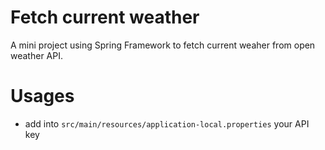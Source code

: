 # Fetch current weather
A mini project using Spring Framework to fetch current weaher from open weather API.
# Usages
* add into `src/main/resources/application-local.properties` your API key